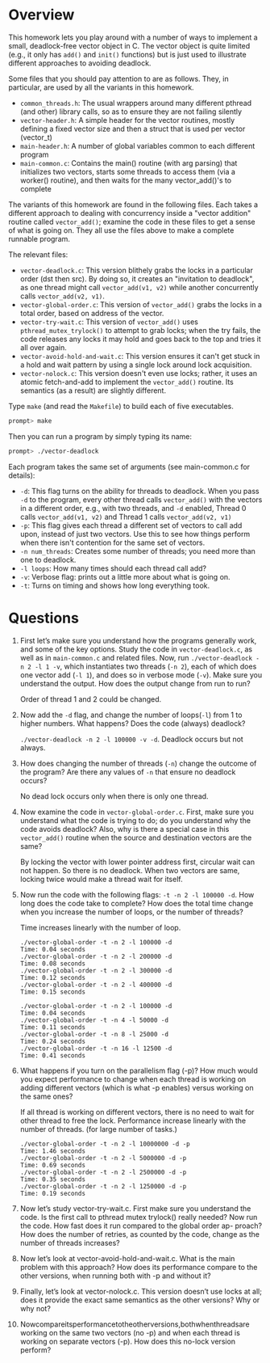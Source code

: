 
# Overview

This homework lets you play around with a number of ways to implement
a small, deadlock-free vector object in C. The vector object is quite
limited (e.g., it only has `add()` and `init()` functions) but is just
used to illustrate different approaches to avoiding deadlock.

Some files that you should pay attention to are as follows. They, in
particular, are used by all the variants in this homework.
- `common_threads.h`: The usual wrappers around many different pthread (and other) library calls, so as to ensure they are not failing silently
- `vector-header.h`: A simple header for the vector routines, mostly defining a fixed vector size and then a struct that is used per vector (vector_t)
- `main-header.h`: A number of global variables common to each different program
- `main-common.c`: Contains the main() routine (with arg parsing) that initializes two vectors, starts some threads to access them (via a worker() routine), and then waits for the many vector_add()'s to complete

The variants of this homework are found in the following files. Each takes a
different approach to dealing with concurrency inside a "vector addition"
routine called `vector_add()`; examine the code in these files to get a sense of
what is going on. They all use the files above to make a complete runnable
program. 

The relevant files:
- `vector-deadlock.c`: This version blithely grabs the locks in a particular order (dst then src). By doing so, it creates an "invitation to deadlock", as one thread might call `vector_add(v1, v2)` while another concurrently calls `vector_add(v2, v1)`.
- `vector-global-order.c`: This version of `vector_add()` grabs the locks in a total order, based on address of the vector. 
- `vector-try-wait.c`: This version of `vector_add()` uses `pthread_mutex_trylock()` to attempt to grab locks; when the try fails, the code releases any locks it may hold and goes back to the top and tries it all over again.
- `vector-avoid-hold-and-wait.c`: This version ensures it can't get stuck in a hold and wait pattern by using a single lock around lock acquisition.
- `vector-nolock.c`: This version doesn't even use locks; rather, it uses an atomic fetch-and-add to implement the `vector_add()` routine. Its semantics (as a result) are slightly different.

Type `make` (and read the `Makefile`) to build each of five executables. 

```sh
prompt> make
```

Then you can run a program by simply typing its name:

```sh
prompt> ./vector-deadlock
```

Each program takes the same set of arguments (see main-common.c for details):
- `-d`: This flag turns on the ability for threads to deadlock. When you pass `-d` to the program, every other thread calls `vector_add()` with the vectors in a different order, e.g., with two threads, and `-d` enabled, Thread 0 calls `vector_add(v1, v2)` and Thread 1 calls `vector_add(v2, v1)`
- `-p`: This flag gives each thread a different set of vectors to call add upon, instead of just two vectors. Use this to see how things perform when there isn't contention for the same set of vectors.
- `-n num_threads`: Creates some number of threads; you need more than one to deadlock.
- `-l loops`: How many times should each thread call add?
- `-v`: Verbose flag: prints out a little more about what is going on.
- `-t`: Turns on timing and shows how long everything took.


# Questions

1. First let’s make sure you understand how the programs generally work, and some of the key options. Study the code in ```vector-deadlock.c```, as well as in ```main-common.c``` and related files. Now, run ```./vector-deadlock -n 2 -l 1 -v```, which instantiates two threads (```-n 2```), each of which does one vector add (```-l 1```), and does so in verbose mode (```-v```). Make sure you understand the output. How does the output change from run to run?

    Order of thread 1 and 2 could be changed.

2. Now add the ```-d``` flag, and change the number of loops(```-l```) from 1 to higher numbers. What happens? Does the code (always) deadlock?

    ```./vector-deadlock -n 2 -l 100000 -v -d```. Deadlock occurs but not always.

3. How does changing the number of threads (```-n```) change the outcome of the program? Are there any values of ```-n``` that ensure no deadlock occurs?

    No dead lock occurs only when there is only one thread.

4. Now examine the code in ```vector-global-order.c```. First, make sure you understand what the code is trying to do; do you understand why the code avoids deadlock? Also, why is there a special case in this  ```vector_add()``` routine when the source and destination vectors are the same?

    By locking the vector with lower pointer address first, circular wait can not happen. So there is no deadlock. When two vectors are same, locking twice would make a thread wait for itself.

5. Now run the code with the following flags: ```-t -n 2 -l 100000 -d```. How long does the code take to complete? How does the total time change when you increase the number of loops, or the number of threads?

    Time increases linearly with the number of loop.
    ```
    ./vector-global-order -t -n 2 -l 100000 -d
    Time: 0.04 seconds
    ./vector-global-order -t -n 2 -l 200000 -d
    Time: 0.08 seconds
    ./vector-global-order -t -n 2 -l 300000 -d
    Time: 0.12 seconds
    ./vector-global-order -t -n 2 -l 400000 -d
    Time: 0.15 seconds
    ```

    ```
    ./vector-global-order -t -n 2 -l 100000 -d
    Time: 0.04 seconds
    ./vector-global-order -t -n 4 -l 50000 -d 
    Time: 0.11 seconds
    ./vector-global-order -t -n 8 -l 25000 -d
    Time: 0.24 seconds
    ./vector-global-order -t -n 16 -l 12500 -d
    Time: 0.41 seconds
    ```

6. What happens if you turn on the parallelism flag (-p)? How much would you expect performance to change when each thread is working on adding different vectors (which is what -p enables) versus working on the same ones?

    If all thread is working on different vectors, there is no need to wait for other thread to free the lock. Performance increase linearly with the number of threads. (for large number of tasks.)

    ```
    ./vector-global-order -t -n 2 -l 10000000 -d -p
    Time: 1.46 seconds
    ./vector-global-order -t -n 2 -l 5000000 -d -p 
    Time: 0.69 seconds
    ./vector-global-order -t -n 2 -l 2500000 -d -p
    Time: 0.35 seconds
    ./vector-global-order -t -n 2 -l 1250000 -d -p
    Time: 0.19 seconds
    ```
7. Now let’s study vector-try-wait.c. First make sure you understand the code. Is the first call to pthread mutex trylock() really needed? Now run the code. How fast does it run compared to the global order ap- proach? How does the number of retries, as counted by the code, change as the number of threads increases?

8. Now let’s look at vector-avoid-hold-and-wait.c. What is the main problem with this approach? How does its performance compare to the other versions, when running both with -p and without it?

9. Finally, let’s look at vector-nolock.c. This version doesn’t use locks at all; does it provide the exact same semantics as the other versions? Why or why not?

10. Nowcompareitsperformancetotheotherversions,bothwhenthreadsare working on the same two vectors (no -p) and when each thread is working on separate vectors (-p). How does this no-lock version perform?
